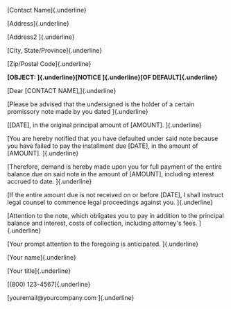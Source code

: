 [Contact Name]{.underline}

[Address]{.underline}

[Address2 ]{.underline}

[City, State/Province]{.underline}

[Zip/Postal Code]{.underline}

**[OBJECT: ]{.underline}[NOTICE ]{.underline}[OF DEFAULT]{.underline}**

[Dear \[CONTACT NAME\],]{.underline}

[Please be advised that the undersigned is the holder of a certain
promissory note made by you dated ]{.underline}

[\[DATE\], in the original principal amount of \[AMOUNT\]. ]{.underline}

[You are hereby notified that you have defaulted under said note because
you have failed to pay the installment due \[DATE\], in the amount of
\[AMOUNT\]. ]{.underline}

[Therefore, demand is hereby made upon you for full payment of the
entire balance due on said note in the amount of \[AMOUNT\], including
interest accrued to date. ]{.underline}

[If the entire amount due is not received on or before \[DATE\], I shall
instruct legal counsel to commence legal proceedings against you.
]{.underline}

[Attention to the note, which obligates you to pay in addition to the
principal balance and interest, costs of collection, including
attorney\'s fees. ]{.underline}

[Your prompt attention to the foregoing is anticipated. ]{.underline}

[Your name]{.underline}

[Your title]{.underline}

[(800) 123-4567]{.underline}

[youremail\@yourcompany.com ]{.underline}
